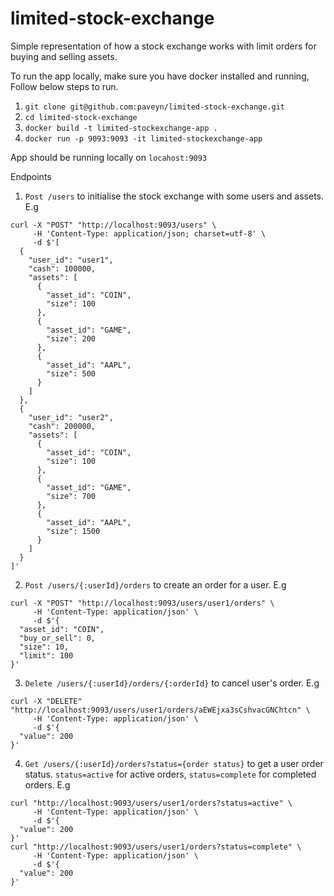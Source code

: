 # limited-stock-exchange

Simple representation of how a stock exchange works with limit orders for buying and selling assets.

To run the app locally, make sure you have docker installed and running, Follow below steps to run.

1. `git clone git@github.com:paveyn/limited-stock-exchange.git`
2. `cd limited-stock-exchange`
3. `docker build -t limited-stockexchange-app .`
4. `docker run -p 9093:9093 -it limited-stockexchange-app`

App should be running locally on `locahost:9093`

Endpoints

1. `Post /users` to initialise the stock exchange with some users and assets. E.g
```
curl -X "POST" "http://localhost:9093/users" \
     -H 'Content-Type: application/json; charset=utf-8' \
     -d $'[
  {
    "user_id": "user1",
    "cash": 100000,
    "assets": [
      {
        "asset_id": "COIN",
        "size": 100
      },
      {
        "asset_id": "GAME",
        "size": 200
      },
      {
        "asset_id": "AAPL",
        "size": 500
      }
    ]
  },
  {
    "user_id": "user2",
    "cash": 200000,
    "assets": [
      {
        "asset_id": "COIN",
        "size": 100
      },
      {
        "asset_id": "GAME",
        "size": 700
      },
      {
        "asset_id": "AAPL",
        "size": 1500
      }
    ]
  }
]'
```
2. `Post /users/{:userId}/orders` to create an order for a user. E.g
```
curl -X "POST" "http://localhost:9093/users/user1/orders" \
     -H 'Content-Type: application/json' \
     -d $'{
  "asset_id": "COIN",
  "buy_or_sell": 0,
  "size": 10,
  "limit": 100
}'
```
3. `Delete /users/{:userId}/orders/{:orderId}` to cancel user's order. E.g
```
curl -X "DELETE" "http://localhost:9093/users/user1/orders/aEWEjxa3sCshvacGNChtcn" \
     -H 'Content-Type: application/json' \
     -d $'{
  "value": 200
}'
```
4. `Get /users/{:userId}/orders?status={order status}` to get a user order status. `status=active` for active orders, `status=complete` for completed orders. E.g
```
curl "http://localhost:9093/users/user1/orders?status=active" \
     -H 'Content-Type: application/json' \
     -d $'{
  "value": 200
}'
curl "http://localhost:9093/users/user1/orders?status=complete" \
     -H 'Content-Type: application/json' \
     -d $'{
  "value": 200
}'
```
